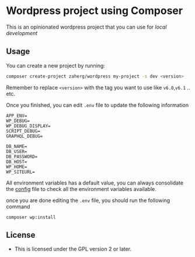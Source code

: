 # Wordpress project using Composer

This is an opinionated wordpress project that you can use for *local development*

## Usage

You can create a new project by running:

```bash
composer create-project zaherg/wordpress my-project -s dev <version>
```

Remember to replace `<version>` with the tag you want to use like `v6.0`,`v6.1` .. etc.

Once you finished, you can edit `.env` file to update the following information

```dotenv
APP_ENV=
WP_DEBUG=
WP_DEBUG_DISPLAY=
SCRIPT_DEBUG=
GRAPHQL_DEBUG=

DB_NAME=
DB_USER=
DB_PASSWORD=
DB_HOST=
WP_HOME=
WP_SITEURL=
```

All environment variables has a default value, you can always consolidate the [config](./support/config.php) file
to check all the environment variables available.

once you are done editing the `.env` file, you should run the following command

```
composer wp:install
```

## License
- This is licensed under the GPL version 2 or later.